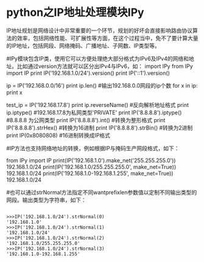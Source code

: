 # python之IP地址处理模块IPy

IP地址规划是网络设计中非常重要的一个环节，规划的好坏会直接影响路由协议算法的效率，包括网络性能、可扩展性等方面，在这个过程当中，免不了要计算大量的IP地址，包括网段、网络掩码、广播地址、子网数、IP类型等。 

#IPy模块包含IP类，使用它可以方便处理绝大部分格式为IPv6及IPv4的网络和地址。比如通过version方法就可以区分出IPv4与IPv6，如：
import IPy
from IPy import IP
print IP('192.168.1.0/24').version()
print IP('::1').version()

ip = IP('192.168.0.0/16')
print ip.len() #输出192.168.0.0网段的ip个数
for x in ip:
    print x

test_ip = IP('192.168.17.8')
print ip.reverseName() #反向解析地址格式
print ip.iptype() #192.168.17.8为私网类型'PRIVATE'
print IP('8.8.8.8').iptype() #8.8.8.8 为公网类型
print IP('8.8.8.8').int() #转换为整形格式
print IP('8.8.8.8').strHex() #转换为16进制
print IP('8.8.8.8').strBin() #转换为2进制
print IP(0x8080808) #16进制转换成IP格式

#IP方法也支持网络地址的转换，例如根据IP与掩码生产网段格式，如下：

from IPy import IP
print(IP('192.168.1.0').make_net('255.255.255.0'))
192.168.1.0/24
print(IP('192.168.1.0/255.255.255.0', make_net=True))
192.168.1.0/24
print(IP('192.168.1.0-192.168.1.255', make_net=True))
192.168.1.0/24

#也可以通过strNormal方法指定不同wantprefixlen参数值以定制不同输出类型的网段。输出类型为字符串，如下：
```

>>>IP('192.168.1.0/24').strNormal(0)
'192.168.1.0'
>>>IP('192.168.1.0/24').strNormal(1)
'192.168.1.0/24'
>>>IP('192.168.1.0/24').strNormal(2)
'192.168.1.0/255.255.255.0'
>>>IP('192.168.1.0/24').strNormal(3)
'192.168.1.0-192.168.1.255'

```